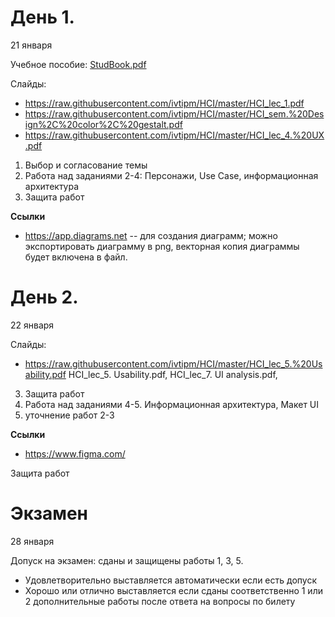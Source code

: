 # День 1.
21 января

Учебное пособие: [StudBook.pdf](https://raw.githubusercontent.com/ivtipm/HCI/master/StudBook.pdf)

Слайды:
- https://raw.githubusercontent.com/ivtipm/HCI/master/HCI_lec_1.pdf
- https://raw.githubusercontent.com/ivtipm/HCI/master/HCI_sem.%20Design%2C%20color%2C%20gestalt.pdf
- https://raw.githubusercontent.com/ivtipm/HCI/master/HCI_lec_4.%20UX.pdf

1. Выбор и согласование темы
2. Работа над заданиями 2-4: Персонажи, Use Case, информационная архитектура
3. Защита работ

**Ссылки**
- https://app.diagrams.net -- для создания диаграмм; можно экспортировать диаграмму в png, векторная копия диаграммы будет включена в файл.

# День 2.
22 января

Слайды:
- https://raw.githubusercontent.com/ivtipm/HCI/master/HCI_lec_5.%20Usability.pdf
HCI_lec_5. Usability.pdf, HCI_lec_7. UI analysis.pdf,

3. Защита работ
2. Работа над заданиями 4-5. Информационная архитектура, Макет UI
3. уточнение работ 2-3 

**Ссылки**
- https://www.figma.com/




Защита работ


# Экзамен
28 января

Допуск на экзамен: сданы и защищены работы 1, 3, 5.

- Удовлетворительно выставляется автоматически если есть допуск
- Хорошо или отлично выставляется если сданы соответственно 1 или 2 дополнительные работы после ответа на вопросы по билету
